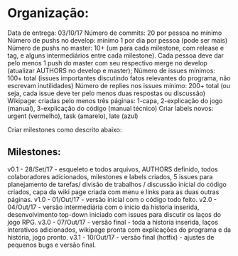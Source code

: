 # Organização:

Data de entrega: 03/10/17
Número de commits: 20 por pessoa no mínimo
Número de pushs no develop: mínimo 1 por dia por pessoa (pode ser mais)
Número de pushs no master: 10+ (um para cada milestone, com release e tag, e alguns intermediários entre cada milestone). Cada pessoa deve dar pelo menos 1 push do master com seu respectivo merge no develop (atualizar AUTHORS no develop e master);
Número de issues mínimos: 100+ total (issues importantes discutindo fatos relevantes do programa, não escrevam inutilidades)
Número de replies nos issues mínimo: 200+ total (ou seja, cada issue deve ter pelo menos duas respostas ou discussão)
Wikipage: criadas pelo menos três páginas: 1-capa, 2-explicação do jogo (manual), 3-explicação do código (manual técnico)
Criar labels novos: urgent (vermelho), task (amarelo), late (azul)

Criar milestones como descrito abaixo:

## Milestones:

v0.1 - 28/Set/17 - esqueleto e todos arquivos, AUTHORS definido, todos colaboradores adicionados, milestones e labels criados, 5 issues para planejamento de tarefas/ divisão de trabalhos / discussão inicial do código criados, capa da wiki page criada com menu e links para as duas outras páginas.
v1.0 - 01/Out/17 - versão inicial com o código todo feito.
v2.0 - 04/Out/17 - versão intermediária com o inicio da historia inserida, desenvolvimento top-down iniciado com issues para discutir os laços do jogo RPG.
v3.0 - 07/Out/17 - versão final - toda a historia inserida, laços interativos adicionados, wikipage pronta com explicações do programa e da história, jogo pronto.
v3.1 - 10/Out/17 - versão final (hotfix) - ajustes de pequenos bugs e versão final.

